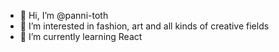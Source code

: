 - 👋 Hi, I’m @panni-toth
- 👀 I’m interested in fashion, art and all kinds of creative fields
- 🌱 I’m currently learning React

<!---
panni-toth/panni-toth is a ✨ special ✨ repository because its `README.md` (this file) appears on your GitHub profile.
You can click the Preview link to take a look at your changes.
--->
